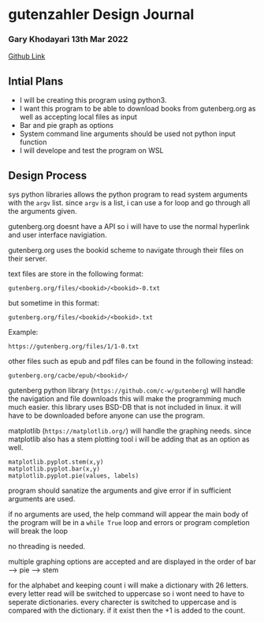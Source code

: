 # gutenzahler Design Journal
### Gary Khodayari 13th Mar 2022

[Github Link](https://github.com/d0ntblink/gutenzahler)


## Intial Plans
* I will be creating this program using python3.
* I want this program to be able to download books from gutenberg.org as well as accepting local files as input
* Bar and pie graph as options
* System command line arguments should be used not python input function
* I will develope and test the program on WSL


## Design Process

sys python libraries allows the python program to read system arguments with the `argv` list.
since `argv` is a list, i can use a for loop and go through all the arguments given.

gutenberg.org doesnt have a API so i will have to use the normal hyperlink and user interface navigiation.

gutenberg.org uses the bookid scheme to navigate through their files on their server.

text files are store in the following format:

`gutenberg.org/files/<bookid>/<bookid>-0.txt`

but sometime in this format:

`gutenberg.org/files/<bookid>/<bookid>.txt`

Example:

`https://gutenberg.org/files/1/1-0.txt`

other files such as epub and pdf files can be found in the following instead:

`gutenberg.org/cacbe/epub/<bookid>/`

gutenberg python library (`https://github.com/c-w/gutenberg`) will handle the navigation and file downloads this will make the programming much much easier. this library uses BSD-DB that is not included in linux. it will have to be downloaded before anyone can use the program.

matplotlib (`https://matplotlib.org/`) will handle the graphing needs.
since matplotlib also has a stem plotting tool i will be adding that as an option as well.

```
matplotlib.pyplot.stem(x,y)
matplotlib.pyplot.bar(x,y)
matplotlib.pyplot.pie(values, labels)
```

program should sanatize the arguments and give error if in sufficient arguments are used.

if no arguments are used, the help command will appear
the main body of the program will be in a `while True` loop and errors or program completion will break the loop

no threading is needed.

multiple graphing options are accepted and are displayed in the order of bar --> pie --> stem

for the alphabet and keeping count i will make a dictionary with 26 letters. every letter read will be switched to uppercase so i wont need to have to seperate dictionaries. every charecter is switched to uppercase and is compared with the dictionary. if it exist then the +1 is added to the count.